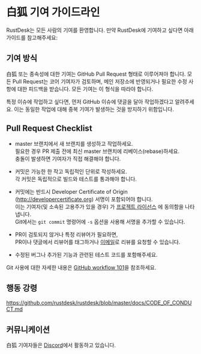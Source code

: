 #  白狐 기여 가이드라인

RustDesk는 모든 사람의 기여를 환영합니다. 만약 RustDesk에 기여하고 싶다면 아래 가이드를 참고해주세요:

## 기여 방식

白狐 또는 종속성에 대한 기여는 GitHub Pull Request 형태로 이루어져야 합니다.
모든 Pull Request는 코어 기여자가 검토하며, 메인 저장소에 반영되거나 필요한 수정 사항에 대한 피드백을 받습니다.
모든 기여는 이 형식을 따라야 합니다.

특정 이슈에 작업하고 싶다면, 먼저 GitHub 이슈에 댓글을 달아 작업하겠다고 알려주세요.
이는 동일한 작업에 대해 중복 기여가 발생하는 것을 방지하기 위함입니다.

## Pull Request Checklist

- master 브랜치에서 새 브랜치를 생성하고 작업하세요.<br/>
필요한 경우 PR 제출 전에 최신 master 브랜치에 리베이스(rebase)하세요.<br/>
충돌이 발생하면 기여자가 직접 해결해야 합니다.

- 커밋은 가능한 한 작고 독립적인 단위로 작성하세요.<br/>
각 커밋은 독립적으로 빌드와 테스트를 통과해야 합니다.

- 커밋에는 반드시 Developer Certificate of Origin (http://developercertificate.org) 서명이 포함되어야 합니다.<br/> 
이는 기여자(및 소속된 고용주가 있을 경우) 가 [프로젝트 라이선스](../LICENCE) 에 동의함을 나타냅니다.<br/>
Git에서는 `git commit` 명령어에 `-s` 옵션을 사용해 서명을 추가할 수 있습니다.

- PR이 검토되지 않거나 특정 리뷰어가 필요하면, 
<br/> PR이나 댓글에서 리뷰어를 태그하거나 [이메일](mailto:info@rustdesk.com)로 리뷰를 요청할 수 있습니다.

- 수정된 버그나 추가된 기능과 관련된 테스트 코드를 포함해주세요.

Git 사용에 대한 자세한 내용은 [GitHub workflow 101](https://github.com/servo/servo/wiki/GitHub-workflow)을 참조하세요.

## 행동 강령

https://github.com/rustdesk/rustdesk/blob/master/docs/CODE_OF_CONDUCT.md

## 커뮤니케이션

白狐 기여자들은 [Discord](https://discord.gg/nDceKgxnkV)에서 활동하고 있습니다.
